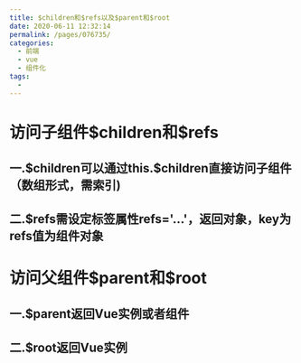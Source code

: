 ```yaml
---
title: $children和$refs以及$parent和$root
date: 2020-06-11 12:32:14
permalink: /pages/076735/
categories:
  - 前端
  - vue
  - 组件化
tags:
  - 
---
```

# 访问子组件\$children和$refs

## 一.\$children可以通过this.$children直接访问子组件（数组形式，需索引)

## 二.$refs需设定标签属性refs='...'，返回对象，key为refs值为组件对象



# 访问父组件\$parent和$root

## 一.$parent返回Vue实例或者组件

## 二.$root返回Vue实例